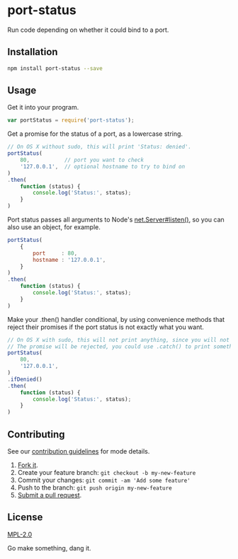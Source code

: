 # port-status

Run code depending on whether it could bind to a port.

## Installation
````sh
npm install port-status --save
````

## Usage

Get it into your program.
````javascript
var portStatus = require('port-status');
````

Get a promise for the status of a port, as a lowercase string.
````javascript
// On OS X without sudo, this will print 'Status: denied'.
portStatus(
    80,           // port you want to check
    '127.0.0.1',  // optional hostname to try to bind on
)
.then(
    function (status) {
        console.log('Status:', status);
    }
)
````

Port status passes all arguments to Node's [net.Server#listen()](https://nodejs.org/api/net.html#net_server_listen_options_callback), so you can also use an object, for example.
````javascript
portStatus(
    {
        port     : 80,
        hostname : '127.0.0.1',
    }
)
.then(
    function (status) {
        console.log('Status:', status);
    }
)
````

Make your .then() handler conditional, by using convenience methods that reject
their promises if the port status is not exactly what you want.
````javascript
// On OS X with sudo, this will not print anything, since you will not be denied.
// The promise will be rejected, you could use .catch() to print something.
portStatus(
    80,
    '127.0.0.1',
)
.ifDenied()
.then(
    function (status) {
        console.log('Status:', status);
    }
)
````

## Contributing
See our [contribution guidelines](https://github.com/sholladay/port-status/blob/master/CONTRIBUTING.md "The guidelines for being involved in this project.") for mode details.
1. [Fork it](https://github.com/sholladay/port-status/fork).
2. Create your feature branch: `git checkout -b my-new-feature`
3. Commit your changes: `git commit -am 'Add some feature'`
4. Push to the branch: `git push origin my-new-feature`
5. [Submit a pull request](https://github.com/sholladay/port-status/compare "Submit code to this repo now for review.").

## License
[MPL-2.0](https://github.com/sholladay/port-status/blob/master/LICENSE "The license for port-status.")

Go make something, dang it.
